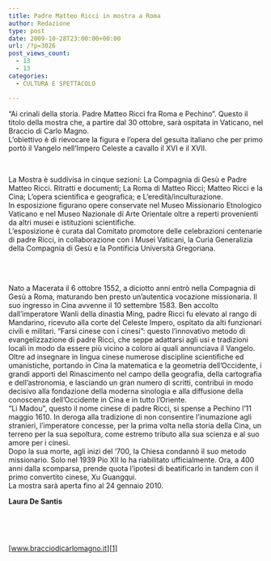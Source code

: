 ```yaml
---
title: Padre Matteo Ricci in mostra a Roma
author: Redazione
type: post
date: 2009-10-28T23:00:00+00:00
url: /?p=3026
post_views_count:
  - 13
  - 13
categories:
  - CULTURA E SPETTACOLO

---
```

&ldquo;Ai crinali della storia. Padre Matteo Ricci fra Roma e Pechino&rdquo;. Questo il titolo della mostra che, a partire dal 30 ottobre, sar&agrave; ospitata in Vaticano, nel Braccio di Carlo Magno.  
L&#8217;obiettivo &egrave; di rievocare la figura e l&rsquo;opera del gesuita italiano che per primo port&ograve; il Vangelo nell&rsquo;Impero Celeste a cavallo il XVI e il XVII.

&nbsp;

La Mostra &egrave; suddivisa in cinque sezioni: La Compagnia di Ges&ugrave; e Padre Matteo Ricci. Ritratti e documenti; La Roma di Matteo Ricci; Matteo Ricci e la Cina; L&rsquo;opera scientifica e geografica; e L&rsquo;eredit&agrave;/inculturazione.  
In esposizione figurano opere conservate nel Museo Missionario Etnologico Vaticano e nel Museo Nazionale di Arte Orientale oltre a reperti provenienti da altri musei e istituzioni scientifiche.  
L&rsquo;esposizione &egrave; curata dal Comitato promotore delle celebrazioni centenarie di padre Ricci, in collaborazione con i Musei Vaticani, la Curia Generalizia della Compagnia di Ges&ugrave; e la Pontificia Universit&agrave; Gregoriana.  
&nbsp;

&nbsp;

Nato a Macerata il 6 ottobre 1552, a diciotto anni entr&ograve; nella Compagnia di Ges&ugrave; a Roma, maturando ben presto un&rsquo;autentica vocazione missionaria. Il suo ingresso in Cina avvenne il 10 settembre 1583. Ben accolto dall&rsquo;imperatore Wanli della dinastia Ming, padre Ricci fu elevato al rango di Mandarino, ricevuto alla corte del Celeste Impero, ospitato da alti funzionari civili e militari. &ldquo;Farsi cinese con i cinesi&rdquo;: questo l&rsquo;innovativo metodo di evangelizzazione di padre Ricci, che seppe adattarsi agli usi e tradizioni locali in modo da essere pi&ugrave; vicino a coloro ai quali annunciava il Vangelo.  
Oltre ad insegnare in lingua cinese numerose discipline scientifiche ed umanistiche, portando in Cina la matematica e la geometria dell&rsquo;Occidente, i grandi apporti del Rinascimento nel campo della geografia, della cartografia e dell&rsquo;astronomia, e lasciando un gran numero di scritti, contribu&igrave; in modo decisivo alla fondazione della moderna sinologia e alla diffusione della conoscenza dell&rsquo;Occidente in Cina e in tutto l&rsquo;Oriente.  
&ldquo;Li Madou&rdquo;, questo il nome cinese di padre Ricci, si spense a Pechino l&rsquo;11 maggio 1610. In deroga alla tradizione di non consentire l&rsquo;inumazione agli stranieri, l&rsquo;imperatore concesse, per la prima volta nella storia della Cina, un terreno per la sua sepoltura, come estremo tributo alla sua scienza e al suo amore per i cinesi.  
Dopo la sua morte, agli inizi del &#8216;700, la Chiesa condann&ograve; il suo metodo missionario. Solo nel 1939 Pio XII lo ha riabilitato ufficialmente. Ora, a 400 anni dalla scomparsa, prende quota l&rsquo;ipotesi di beatificarlo in tandem con il primo convertito cinese, Xu Guangqui.  
La mostra sar&agrave; aperta fino al 24 gennaio 2010.

**Laura De Santis**

&nbsp;

&nbsp;

[www.bracciodicarlomagno.it][1]

 [1]: https://www.bracciodicarlomagno.it
